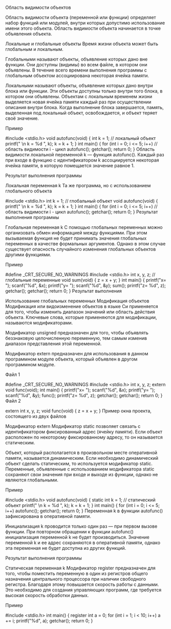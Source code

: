 Область видимости объектов

Область видимости объекта (переменной или функции) определяет набор функций или модулей, внутри которых допустимо использование имени этого объекта. Область видимости объекта начинается в точке объявления объекта.

Локальные и глобальные объекты
Время жизни объекта может быть глобальным и локальным.

Глобальными называют объекты, объявление которых дано вне функции. Они доступны (видимы) во всем файле, в котором они объявлены. В течение всего времени выполнения программы с глобальным объектом ассоциирована некоторая ячейка памяти.

Локальными называют объекты, объявление которых дано внутри блока или функции. Эти объекты доступны только внутри того блока, в котором они объявлены. Объектам с локальным временем жизни выделяется новая ячейка памяти каждый раз при осуществлении описания внутри блока. Когда выполнение блока завершается, память, выделенная под локальный объект, освобождается, и объект теряет своё значение.

Пример


#include <stdio.h>
void autofunc(void)
{
  int k = 1;    // локальный объект
  printf(" \n k = %d ", k);
  k = k + 1;
}
int main()
{
  for (int i = 0; i <= 5; i++) // область видимости i - цикл
    autofunc();
  getchar();
  return 0;
}
Область видимости локальной переменной k — функция autofunc(). Каждый раз при входе в функцию с идентификатором k ассоциируется некоторая ячейка памяти, в которую помещается значение равное 1.

Результат выполнения программы

Локальная переменная k
Та же программа, но с использованием глобального объекта


#include <stdio.h>
int k = 1; // глобальный объект
void autofunc(void)
{
  printf(" \n k = %d ", k);
  k = k + 1;
}
int main()
{
  for (int i = 0; i <= 5; i++)  // область видимости i - цикл
    autofunc();
  getchar();
  return 0;
}
Результат выполнения программы

Глобальная переменная k
С помощью глобальных переменных можно организовать обмен информацией между функциями. При этом вызываемая функция не будет принимать значения глобальных переменных в качестве формальных аргументов. Однако в этом случае существует опасность случайного изменения глобальных объектов другими функциями.

Пример




#define _CRT_SECURE_NO_WARNINGS
#include <stdio.h>
int x, y, z;   // глобальные переменные
void sum(void)
{
  z = x + y;
}
int main()
{
  printf("x= ");
  scanf("%d", &x);
  printf("y= ");
  scanf("%d", &y);
  sum();
  printf("z= %d", z);
  getchar(); getchar();
  return 0;
}
Результат выполнения

Использование глобальных переменных
Модификация объектов
Модификация или видоизменение объектов в языке Си применяется для того, чтобы изменить диапазон значений или область действия объекта. Ключевые слова, которые применяются для модификации, называются модификаторами.

Модификатор unsigned предназначен для того, чтобы объявлять беззнаковую целочисленную переменную, тем самым изменив диапазон представления этой переменной.

Модификатор extern предназначен для использования в данном программном модуле объекта, который объявлен в другом программном модуле.

Файл 1




#define _CRT_SECURE_NO_WARNINGS
#include <stdio.h>
int x, y, z;
extern void func(void);
int main()
{
  printf("x= ");
  scanf("%d", &x);
  printf("y= ");
  scanf("%d", &y);
  func();
  printf("z= %d", z);
  getchar(); getchar();
  return 0;
}
Файл 2


extern int x, y, z;
void func(void)
{
  z = x + y;
}
Пример окна проекта, состоящего из двух файлов

Модификатор extern
Модификатор static позволяет связать с идентификатором фиксированный адрес (ячейку памяти). Если объект расположен по некоторому фиксированному адресу, то он называется статическим.

Объект, который располагается в произвольном месте оперативной памяти, называется динамическим. Если необходимо динамический объект сделать статическим, то используется модификатор static. Переменные, объявленные с использованием модификатора static сохраняют свои значения при входе и выходе из функции, однако не являются глобальными.

Пример




#include <stdio.h>
void autofunc(void)
{
  static int k = 1;   // статический объект
  printf(" \n k = %d ", k);
  k = k + 1;
}
int main()
{
  for (int i = 0; i <= 5; i++)
    autofunc();
  getchar();
  return 0;
}
Переменная k в функции autofunc() зафиксирована в оперативной  памяти.

Инициализация k проводится только один раз — при первом вызове функции. При повторном обращении к функции autofunc() инициализация переменной k не будет производиться. Значение переменной k и ее адрес сохраняются в оперативной памяти, однако эта переменная не будет доступна из других функций.

Результат выполнения программы

Статическая переменная k
Модификатор register предназначен для того, чтобы поместить переменную в один из регистров общего назначения центрального процессора при наличии свободного регистра. Благодаря этому повышается скорость работы с данными. Это необходимо для создания управляющих программ, где требуется высокая скорость обработки данных.

Пример


#include <stdio.h>
int main()
{
  register int a = 0;
  for (int i = 1; i < 10; i++)
    a += i;
  printf("%d", a);
  getchar();
  return 0;
}